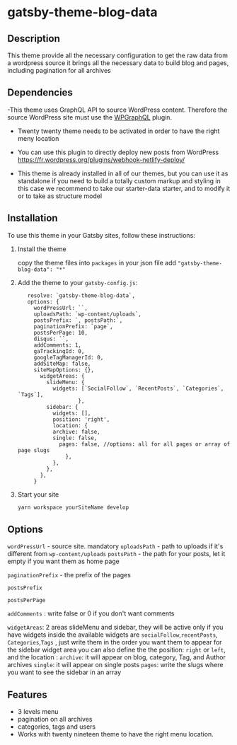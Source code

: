 # gatsby-theme-blog-data

## Description

This theme provide all the necessary configuration to get the raw data from a wordpress source
it brings all the necessary data to build blog and pages, including pagination for all archives

## Dependencies

-This theme uses GraphQL API to source WordPress content. Therefore the source WordPress site must use the [WPGraphQL](https://www.wpgraphql.com/) plugin.

- Twenty twenty theme needs to be activated in order to have the right meny location

- You can use this plugin to directly deploy new posts from WordPress https://fr.wordpress.org/plugins/webhook-netlify-deploy/

- This theme is already installed in all of our themes, but you can use it as standalone if you need to build a totally custom markup and styling
  in this case we recommend to take our starter-data starter, and to modify it
  or to take as structure model

## Installation

To use this theme in your Gatsby sites, follow these instructions:

1.  Install the theme

    copy the theme files into `packages`
    in your json file add `"gatsby-theme-blog-data": "*"`

2.  Add the theme to your `gatsby-config.js`:


       ``` {
          resolve: `gatsby-theme-blog-data`,
          options: {
            wordPressUrl: ``,
            uploadsPath: `wp-content/uploads`,
            postsPrefix: `, postsPath:`,
            paginationPrefix: `page`,
            postsPerPage: 10,
            disqus: ``,
            addComments: 1,
            gaTrackingId: 0,
            googleTagManagerId: 0,
            addSiteMap: false,
            siteMapOptions: {},
              widgetAreas: {
                slideMenu: {
                  widgets: [`SocialFollow`, `RecentPosts`, `Categories`, `Tags`],
                          },
                sidebar: {
                  widgets: [],
                  position: 'right',
                  location: {
                  archive: false,
                  single: false,
                    pages: false, //options: all for all pages or array of page slugs
                      },
                  },
                },
              },
            }
    ```

3.  Start your site
    ```sh
    yarn workspace yourSiteName develop
    ```

## Options

`wordPressUrl` - source site. mandatory
`uploadsPath` - path to uploads if it's different from `wp-content/uploads`
`postsPath` - the path for your posts, let it empty if you want them as home page

`paginationPrefix` - the prefix of the pages

`postsPrefix`

`postsPerPage`

`addComments` : write false or 0 if you don't want comments

`widgetAreas`: 2 areas slideMenu and sidebar, they will be active only if you have widgets inside
the available widgets are `socialFollow`,`recentPosts`, `Categories`,`Tags` , just write them in the order you want them to appear
for the sidebar widget area you can also define the the position: `right` or `left`, and the location : `archive`: it will appear on blog, category, Tag, and Author archives
`single`: it will appear on single posts
`pages`: write the slugs where you want to see the sidebar in an array

## Features

- 3 levels menu
- pagination on all archives
- categories, tags and users
- Works with twenty nineteen theme to have the right menu location.
